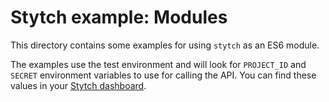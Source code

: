 # Stytch example: Modules

This directory contains some examples for using `stytch` as an ES6 module.

The examples use the test environment and will look for `PROJECT_ID` and `SECRET` environment
variables to use for calling the API. You can find these values in your [Stytch
dashboard](https://stytch.com/dashboard/api-keys).
